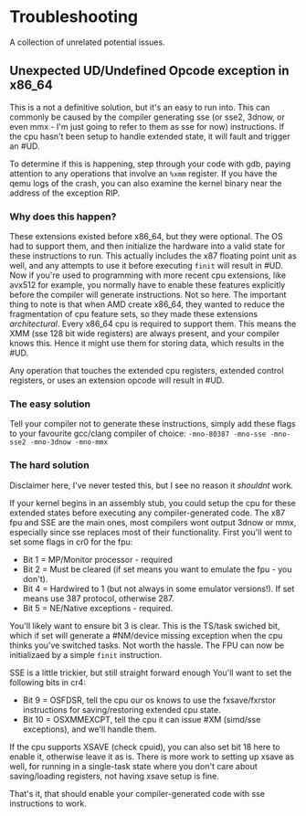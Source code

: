 # Troubleshooting

A collection of unrelated potential issues.

## Unexpected UD/Undefined Opcode exception in x86_64

This is a not a definitive solution, but it's an easy to run into.
This can commonly be caused by the compiler generating sse (or sse2, 3dnow, or even mmx - I'm just going to refer to them as sse for now) instructions.
If the cpu hasn't been setup to handle extended state, it will fault and trigger an #UD.

To determine if this is happening, step through your code with gdb, paying attention to any operations that involve an `%xmm` register.
If you have the qemu logs of the crash, you can also examine the kernel binary near the address of the exception RIP.

### Why does this happen?

These extensions existed before x86_64, but they were optional. The OS had to support them, and then initialize the hardware into a valid state for these
instructions to run. This actually includes the x87 floating point unit as well, and any attempts to use it before executing `finit` will result in #UD.
Now if you're used to programming with more recent cpu extensions, like avx512 for example, you normally have to enable these features explicitly before
the compiler will generate instructions. Not so here.
The important thing to note is that when AMD create x86_64, they wanted to reduce the fragmentation of cpu feature sets, so they made these extensions *architectural*. Every x86_64 cpu is required to support them.
This means the XMM (sse 128 bit wide registers) are always present, and your compiler knows this. Hence it might use them for storing data,
which results in the #UD.

Any operation that touches the extended cpu registers, extended control registers, or uses an extension opcode will result in #UD.

### The easy solution

Tell your compiler not to generate these instructions, simply add these flags to your favourite gcc/clang compiler of choice:
`-mno-80387 -mno-sse -mno-sse2 -mno-3dnow -mno-mmx`

### The hard solution

Disclaimer here, I've never tested this, but I see no reason it *shouldnt* work.

If your kernel begins in an assembly stub, you could setup the cpu for these extended states before executing any compiler-generated code.
The x87 fpu and SSE are the main ones, most compilers wont output 3dnow or mmx, especially since sse replaces most of their functionality.
First you'll went to set some flags in cr0 for the fpu:

* Bit 1 = MP/Monitor processor - required
* Bit 2 = Must be cleared (if set means you want to emulate the fpu - you don't).
* Bit 4 = Hardwired to 1 (but not always in some emulator versions!). If set means use 387 protocol, otherwise 287.
* Bit 5 = NE/Native exceptions - required.

You'll likely want to ensure bit 3 is clear. This is the TS/task swiched bit, which if set will generate a #NM/device missing exception when the cpu thinks you've switched tasks. Not worth the hassle.
The FPU can now be initializaed by a simple `finit` instruction.

SSE is a little trickier, but still straight forward enough
You'll want to set the following bits in cr4:

* Bit 9 = OSFDSR, tell the cpu our os knows to use the fxsave/fxrstor instructions for saving/restoring extended cpu state.
* Bit 10 = OSXMMEXCPT, tell the cpu it can issue #XM (simd/sse exceptions), and we'll handle them.

If the cpu supports XSAVE (check cpuid), you can also set bit 18 here to enable it, otherwise leave it as is. 
There is more work to setting up xsave as well, for running in a single-task state where you don't care about saving/loading registers, not having xsave setup is fine.

That's it, that should enable your compiler-generated code with sse instructions to work.
